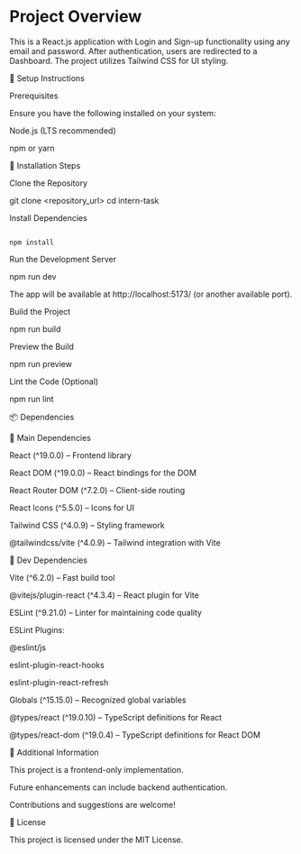 
 

 # Project Overview

This is a React.js application with Login and Sign-up functionality using any email and password. After authentication, users are redirected to a Dashboard. The project utilizes Tailwind CSS for UI styling.

🚀 Setup Instructions

Prerequisites

Ensure you have the following installed on your system:

Node.js (LTS recommended)

npm or yarn

🔧 Installation Steps

Clone the Repository

git clone <repository_url>
cd intern-task

Install Dependencies
```

npm install

```

Run the Development Server

npm run dev

The app will be available at http://localhost:5173/ (or another available port).

Build the Project

npm run build

Preview the Build

npm run preview

Lint the Code (Optional)

npm run lint

📦 Dependencies

🔹 Main Dependencies

React (^19.0.0) – Frontend library

React DOM (^19.0.0) – React bindings for the DOM

React Router DOM (^7.2.0) – Client-side routing

React Icons (^5.5.0) – Icons for UI

Tailwind CSS (^4.0.9) – Styling framework

@tailwindcss/vite (^4.0.9) – Tailwind integration with Vite

🔹 Dev Dependencies

Vite (^6.2.0) – Fast build tool

@vitejs/plugin-react (^4.3.4) – React plugin for Vite

ESLint (^9.21.0) – Linter for maintaining code quality

ESLint Plugins:

@eslint/js

eslint-plugin-react-hooks

eslint-plugin-react-refresh

Globals (^15.15.0) – Recognized global variables

@types/react (^19.0.10) – TypeScript definitions for React

@types/react-dom (^19.0.4) – TypeScript definitions for React DOM

📜 Additional Information

This project is a frontend-only implementation.

Future enhancements can include backend authentication.

Contributions and suggestions are welcome!

📝 License

This project is licensed under the MIT License.
